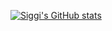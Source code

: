 [![Siggi's GitHub stats](https://github-readme-stats.vercel.app/api?username=siggiskulason)](https://github.com/anuraghazra/github-readme-stats)
